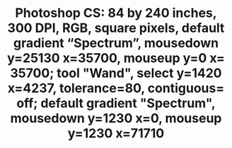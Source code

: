 ---
ee_id: '4448'
site: '1'
type: '2'
long_id: 2018-029 Photoshop CS
url: 2018-029-photoshop-cs
title: 'Photoshop CS: 84 by 240 inches, 300 DPI, RGB, square pixels, default gradient
  “Spectrum”, mousedown y=25130 x=35700, mouseup y=0 x= 35700; tool "Wand", select
  y=1420 x=4237, tolerance=80, contiguous= off; default gradient "Spectrum", mousedown
  y=1230 x=0, mouseup y=1230 x=71710'
year: '2018'
medium: Chromogenic print
commission:
dims: 84 x 240 inches
pitch:
ps:
live_url:
related:
youtube:
imgs: photoshop-cs--2018-029-db-ih--YRBL.jpg
subheading:
display_year: '2018'
download:
add_credit:
add_credits:
related_code:
layout: things-i-made
---